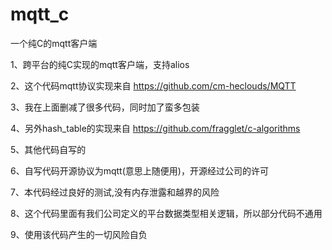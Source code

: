 # mqtt_c
一个纯C的mqtt客户端

1、跨平台的纯C实现的mqtt客户端，支持alios

2、这个代码mqtt协议实现来自 https://github.com/cm-heclouds/MQTT

3、我在上面删减了很多代码，同时加了蛮多包装

4、另外hash_table的实现来自 https://github.com/fragglet/c-algorithms

5、其他代码自写的

6、自写代码开源协议为mqtt(意思上随便用)，开源经过公司的许可

7、本代码经过良好的测试,没有内存泄露和越界的风险

8、这个代码里面有我们公司定义的平台数据类型相关逻辑，所以部分代码不通用

9、使用该代码产生的一切风险自负
